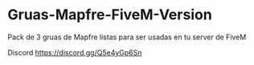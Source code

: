 # Gruas-Mapfre-FiveM-Version
Pack de 3 gruas de Mapfre listas para ser usadas en tu server de FiveM

Discord https://discord.gg/Q5e4yGp6Sn
